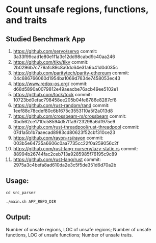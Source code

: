 # Count unsafe regions, functions, and traits

## Studied Benchmark App
1. https://github.com/servo/servo
commit: 3a33f99cad1e80e1f1a3e12dd98cabd9c40aa246
2. https://github.com/tikv/tikv
commit: 2b0296b7c779afc89c8a0dc64e31a6b41d0d035c
3. https://github.com/paritytech/parity-ethereum
commit: 04c686766060d1954ba1069d7634e7458053ec43
4. https://www.redox-os.org/
commit: d68d5890a0079812e49aeacbe76acb49ee5102e1
5. https://github.com/tock/tock
commit: 10723bd0efac798458ee205b04fe8786e8287cf8
6. https://github.com/rust-random/rand
commit: 1eef88c78cdef80c6b1675c3553110a5f2a013d8
7. https://github.com/crossbeam-rs/crossbeam
commit: 0bd562ce1710c58594d57ffa9723298a6df975e9
8. https://github.com/rust-threadpool/rust-threadpool
commit: 07d1a5b1b7aaecad8983cd80623f52cbf310ce23
9. https://github.com/rayon-rs/rayon
commit: 003b5e64735a6606c0aa7735cc22f0a259056c2f
10. https://github.com/rust-lang-nursery/lazy-static.rs
commit: 88994b26744fac2ceb713a9285985f76195c9c89
11. https://github.com/rust-lang/rust
commit: 2975a3c4befa8ad610da2e3c5f5de351d6d70a2b

## Usage:

```cd src_parser```

```./main.sh APP_REPO_DIR```

## Output:

Number of unsafe regions, LOC of unsafe regions;
Number of unsafe functions, LOC of unsafe functions;
Number of unsafe traits.

